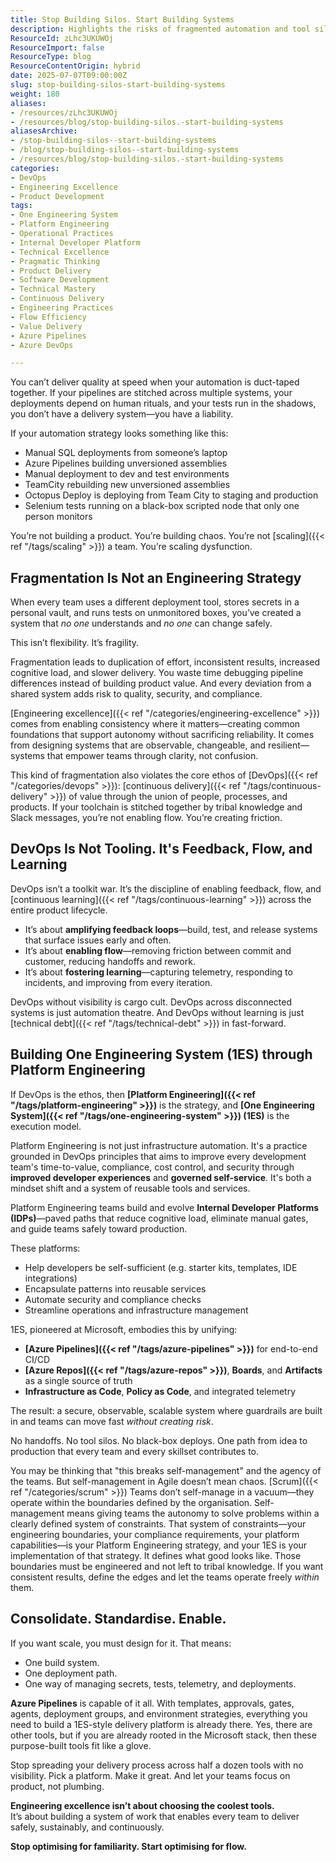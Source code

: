 ```yaml
---
title: Stop Building Silos. Start Building Systems
description: Highlights the risks of fragmented automation and tool silos, advocating for unified engineering systems and platform engineering to enable secure, scalable, and efficient delivery.
ResourceId: zLhc3UKUWOj
ResourceImport: false
ResourceType: blog
ResourceContentOrigin: hybrid
date: 2025-07-07T09:00:00Z
slug: stop-building-silos-start-building-systems
weight: 180
aliases:
- /resources/zLhc3UKUWOj
- /resources/blog/stop-building-silos.-start-building-systems
aliasesArchive:
- /stop-building-silos--start-building-systems
- /blog/stop-building-silos--start-building-systems
- /resources/blog/stop-building-silos.-start-building-systems
categories:
- DevOps
- Engineering Excellence
- Product Development
tags:
- One Engineering System
- Platform Engineering
- Operational Practices
- Internal Developer Platform
- Technical Excellence
- Pragmatic Thinking
- Product Delivery
- Software Development
- Technical Mastery
- Continuous Delivery
- Engineering Practices
- Flow Efficiency
- Value Delivery
- Azure Pipelines
- Azure DevOps

---
```

You can’t deliver quality at speed when your automation is duct-taped together. If your pipelines are stitched across multiple systems, your deployments depend on human rituals, and your tests run in the shadows, you don’t have a delivery system—you have a liability.

If your automation strategy looks something like this:

- Manual SQL deployments from someone’s laptop
- Azure Pipelines building unversioned assemblies
- Manual deployment to dev and test environments
- TeamCity rebuilding new unversioned assemblies
- Octopus Deploy is deploying from Team City to staging and production
- Selenium tests running on a black-box scripted node that only one person monitors

You’re not building a product. You’re building chaos. You’re not [scaling]({{< ref "/tags/scaling" >}}) a team. You’re scaling dysfunction.

## Fragmentation Is Not an Engineering Strategy

When every team uses a different deployment tool, stores secrets in a personal vault, and runs tests on unmonitored boxes, you’ve created a system that _no one_ understands and _no one_ can change safely.

This isn’t flexibility. It’s fragility.

Fragmentation leads to duplication of effort, inconsistent results, increased cognitive load, and slower delivery. You waste time debugging pipeline differences instead of building product value. And every deviation from a shared system adds risk to quality, security, and compliance.

[Engineering excellence]({{< ref "/categories/engineering-excellence" >}}) comes from enabling consistency where it matters—creating common foundations that support autonomy without sacrificing reliability. It comes from designing systems that are observable, changeable, and resilient—systems that empower teams through clarity, not confusion.

This kind of fragmentation also violates the core ethos of [DevOps]({{< ref "/categories/devops" >}}): [continuous delivery]({{< ref "/tags/continuous-delivery" >}}) of value through the union of people, processes, and products. If your toolchain is stitched together by tribal knowledge and Slack messages, you’re not enabling flow. You’re creating friction.

## DevOps Is Not Tooling. It's Feedback, Flow, and Learning

DevOps isn’t a toolkit war. It’s the discipline of enabling feedback, flow, and [continuous learning]({{< ref "/tags/continuous-learning" >}}) across the entire product lifecycle.

- It’s about **amplifying feedback loops**—build, test, and release systems that surface issues early and often.
- It’s about **enabling flow**—removing friction between commit and customer, reducing handoffs and rework.
- It’s about **fostering learning**—capturing telemetry, responding to incidents, and improving from every iteration.

DevOps without visibility is cargo cult. DevOps across disconnected systems is just automation theatre. And DevOps without learning is just [technical debt]({{< ref "/tags/technical-debt" >}}) in fast-forward.

## Building One Engineering System (1ES) through Platform Engineering

If DevOps is the ethos, then **[Platform Engineering]({{< ref "/tags/platform-engineering" >}})** is the strategy, and **[One Engineering System]({{< ref "/tags/one-engineering-system" >}}) (1ES)** is the execution model.

Platform Engineering is not just infrastructure automation. It's a practice grounded in DevOps principles that aims to improve every development team's time-to-value, compliance, cost control, and security through **improved developer experiences** and **governed self-service**. It's both a mindset shift and a system of reusable tools and services.

Platform Engineering teams build and evolve **Internal Developer Platforms (IDPs)**—paved paths that reduce cognitive load, eliminate manual gates, and guide teams safely toward production.

These platforms:

- Help developers be self-sufficient (e.g. starter kits, templates, IDE integrations)
- Encapsulate patterns into reusable services
- Automate security and compliance checks
- Streamline operations and infrastructure management

1ES, pioneered at Microsoft, embodies this by unifying:

- **[Azure Pipelines]({{< ref "/tags/azure-pipelines" >}})** for end-to-end CI/CD
- **[Azure Repos]({{< ref "/tags/azure-repos" >}})**, **Boards**, and **Artifacts** as a single source of truth
- **Infrastructure as Code**, **Policy as Code**, and integrated telemetry

The result: a secure, observable, scalable system where guardrails are built in and teams can move fast _without creating risk_.

No handoffs. No tool silos. No black-box deploys. One path from idea to production that every team and every skillset contributes to.

You may be thinking that "this breaks self-management" and the agency of the teams. But self-management in Agile doesn’t mean chaos. [Scrum]({{< ref "/categories/scrum" >}}) Teams don’t self-manage in a vacuum—they operate within the boundaries defined by the organisation. Self-management means giving teams the autonomy to solve problems within a clearly defined system of constraints. That system of constraints—your engineering boundaries, your compliance requirements, your platform capabilities—is your Platform Engineering strategy, and your 1ES is your implementation of that strategy. It defines what good looks like. Those boundaries must be engineered and not left to tribal knowledge. If you want consistent results, define the edges and let the teams operate freely _within_ them.

## Consolidate. Standardise. Enable.

If you want scale, you must design for it. That means:

- One build system.
- One deployment path.
- One way of managing secrets, tests, telemetry, and deployments.

**Azure Pipelines** is capable of it all. With templates, approvals, gates, agents, deployment groups, and environment strategies, everything you need to build a 1ES-style delivery platform is already there. Yes, there are other tools, but if you are already rooted in the Microsoft stack, then these purpose-built tools fit like a glove.

Stop spreading your delivery process across half a dozen tools with no visibility. Pick a platform. Make it great. And let your teams focus on product, not plumbing.

**Engineering excellence isn’t about choosing the coolest tools.**\
It’s about building a system of work that enables every team to deliver safely, sustainably, and continuously.

**Stop optimising for familiarity. Start optimising for flow.**
